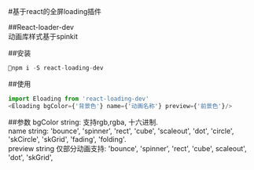 #基于react的全屏loading插件  

##React-loader-dev  
动画库样式基于spinkit

##安装
```js
npm i -S react-loading-dev
```  

##使用
```js
import Eloading from 'react-loading-dev'
<Eloading bgColor={'背景色'} name={'动画名称'} preview={'前景色'}/>
```

##参数
bgColor string: 支持rgb,rgba, 十六进制.  
name string: 'bounce', 'spinner', 'rect', 'cube', 'scaleout', 'dot', 'circle', 'skCircle', 'skGrid', 'fading', 'folding'.  
preview string 仅部分动画支持: 'bounce', 'spinner', 'rect', 'cube', scaleout', 'dot', 'skGrid', 